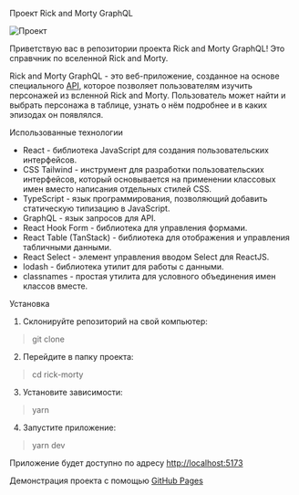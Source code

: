 Проект Rick and Morty GraphQL

![Проект](https://github.com/KillReal63/Rick-Morty/assets/104447337/6647e351-d516-4eeb-ba76-a5fc7d1c30ca)

Приветствую вас в репозитории проекта Rick and Morty GraphQL! Это справчник по вселенной Rick and Morty.


Rick and Morty GraphQL - это веб-приложение, созданное на основе специального [API](https://rickandmortyapi.com), которое позволяет пользователям изучить персонажей из всленной Rick and Morty. Пользователь может найти и выбрать персонажа в таблице, узнать о нём подробнее и в каких эпизодах он
появлялся.

Использованные технологии

- React - библиотека JavaScript для создания пользовательских интерфейсов.
- CSS Tailwind - инструмент для разработки пользовательских интерфейсов, который основывается на применении классовых имен вместо написания отдельных стилей CSS.
- TypeScript - язык программирования, позволяющий добавить статическую типизацию в JavaScript.
- GraphQL - язык запросов для API.
- React Hook Form - библиотека для управления формами.
- React Table (TanStack) - библиотека для отображения и управления табличными данными.
- React Select - элемент управления вводом Select для ReactJS.
- lodash - библиотека утилит для работы с данными.
- classnames - простая утилита для условного объединения имен классов вместе.


Установка

1. Склонируйте репозиторий на свой компьютер:
> git clone 
2. Перейдите в папку проекта:
> cd rick-morty
3. Установите зависимости:
> yarn
4. Запустите приложение:
> yarn dev

Приложение будет доступно по адресу [http://localhost:5173](http://localhost:5173)

Демонстрация проекта с помощью [GitHub Pages]()
